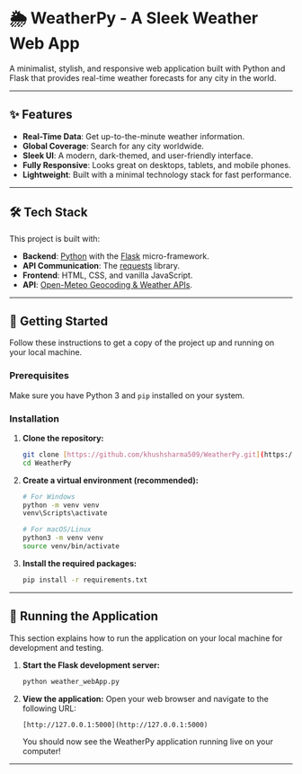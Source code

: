 # 🌦️ WeatherPy - A Sleek Weather Web App

A minimalist, stylish, and responsive web application built with Python and Flask that provides real-time weather forecasts for any city in the world.

---

## ✨ Features

-   **Real-Time Data**: Get up-to-the-minute weather information.
-   **Global Coverage**: Search for any city worldwide.
-   **Sleek UI**: A modern, dark-themed, and user-friendly interface.
-   **Fully Responsive**: Looks great on desktops, tablets, and mobile phones.
-   **Lightweight**: Built with a minimal technology stack for fast performance.

---

## 🛠️ Tech Stack

This project is built with:

-   **Backend**: [Python](https://www.python.org/) with the [Flask](https://flask.palletsprojects.com/) micro-framework.
-   **API Communication**: The [requests](https://requests.readthedocs.io/en/latest/) library.
-   **Frontend**: HTML, CSS, and vanilla JavaScript.
-   **API**: [Open-Meteo Geocoding & Weather APIs](https://open-meteo.com/).

---

## 🚀 Getting Started

Follow these instructions to get a copy of the project up and running on your local machine.

### Prerequisites

Make sure you have Python 3 and `pip` installed on your system.

### Installation

1.  **Clone the repository:**
    ```bash
    git clone [https://github.com/khushsharma509/WeatherPy.git](https://github.com/khushsharma509/WeatherPy.git)
    cd WeatherPy
    ```

2.  **Create a virtual environment (recommended):**
    ```bash
    # For Windows
    python -m venv venv
    venv\Scripts\activate

    # For macOS/Linux
    python3 -m venv venv
    source venv/bin/activate
    ```

3.  **Install the required packages:**
    ```bash
    pip install -r requirements.txt
    ```

---

## 🏃 Running the Application

This section explains how to run the application on your local machine for development and testing.

1.  **Start the Flask development server:**
    ```bash
    python weather_webApp.py
    ```

2.  **View the application:**
    Open your web browser and navigate to the following URL:
    ```
    [http://127.0.0.1:5000](http://127.0.0.1:5000)
    ```
    You should now see the WeatherPy application running live on your computer!

---
